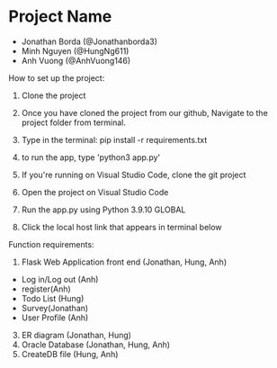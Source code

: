 # Project Name
- Jonathan Borda (@Jonathanborda3)
- Minh Nguyen (@HungNg611)
- Anh Vuong (@AnhVuong146)

How to set up the project:
1. Clone the project
2. Once you have cloned the project from our github, Navigate to the project folder from terminal.
3. Type in the terminal: pip install -r requirements.txt
4. to run the app, type 'python3 app.py'

5. If you're running on Visual Studio Code, clone the git project
6. Open the project on Visual Studio Code
7. Run the app.py using Python 3.9.10 GLOBAL
8. Click the local host link that appears in terminal below

Function requirements:

1. Flask Web Application front end (Jonathan, Hung, Anh)
  - Log in/Log out (Anh)
  - register(Anh)
  - Todo List (Hung)
  - Survey(Jonathan)
  - User Profile (Anh)
3. ER diagram (Jonathan, Hung)
4. Oracle Database (Jonathan, Hung, Anh)
5. CreateDB file (Hung, Anh)
